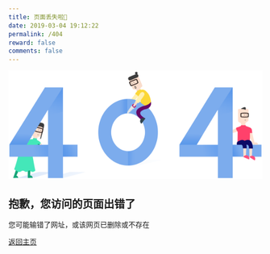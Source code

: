 ```yaml
---
title: 页面丢失啦🙈
date: 2019-03-04 19:12:22
permalink: /404
reward: false
comments: false
---
```


<!DOCTYPE html>
<html>
<head>
<meta charset="utf-8">
<meta name="renderer" content="webkit">
<meta http-equiv="X-UA-Compatible" content="IE=edge,chrome=1">
<title>该页面不存在-404.life</title>
<link rel="shortcut icon" href="404/favicon.ico">
<link rel="stylesheet" type="text/css" href="404/css/404life.css" />
</head>
<body>
<div class="tcy_404 container">
<img src="404/picture/404.png">
<h2>抱歉，您访问的页面出错了</h2>
<p>您可能输错了网址，或该网页已删除或不存在</p>
<a href="https://yeying.tech" class="btn btn-primary btn_blue">返回主页</a>
</div>
</body>
</html>


